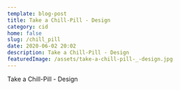 ```yaml
---
template: blog-post
title: Take a Chill-Pill - Design
category: cid
home: false
slug: /chill_pill
date: 2020-06-02 20:02
description: Take a Chill-Pill - Design
featuredImage: /assets/take-a-chill-pill-_-design.jpg
---
```

Take a Chill-Pill - Design